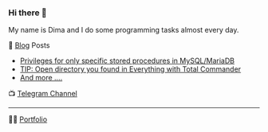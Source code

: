 ### Hi there 👋
My name is Dima and I do some programming tasks almost every day.     

📝 [Blog](https://dpursanov.medium.com/) Posts   
* [Privileges for only specific stored procedures in MySQL/MariaDB](https://dpursanov.medium.com/privileges-for-only-specific-stored-procedures-in-mysql-mariadb-5473a8c319d0)     
* [TIP: Open directory you found in Everything with Total Commander](https://dpursanov.medium.com/tip-open-directory-you-found-in-everything-with-total-commander-9e39deadd04c)
* [And more ....](https://dpursanov.medium.com/)   


📺 [Telegram Channel](https://t.me/x4516)   



------
👷‍♂️ [Portfolio](https://www.linkedin.com/in/dima-pursanov/)


<!--
**0x49D1/0x49D1** is a ✨ _special_ ✨ repository because its `README.md` (this file) appears on your GitHub profile.

Here are some ideas to get you started:

- 🔭 I’m currently working on ...
- 🌱 I’m currently learning ...
- 👯 I’m looking to collaborate on ...
- 🤔 I’m looking for help with ...
- 💬 Ask me about ...
- 📫 How to reach me: ...
- 😄 Pronouns: ...
- ⚡ Fun fact: ...
-->
